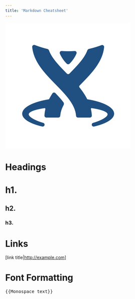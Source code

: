 ```yaml
---
title: 'Markdown Cheatsheet'
---
```


![confluence logo](rzFvW-gC_400x400.png)
# Headings
# h1.
## h2.
### h3.  


# Links
[link title|http://example.com]


# Font Formatting
<pre>{{Monospace text}}</pre>